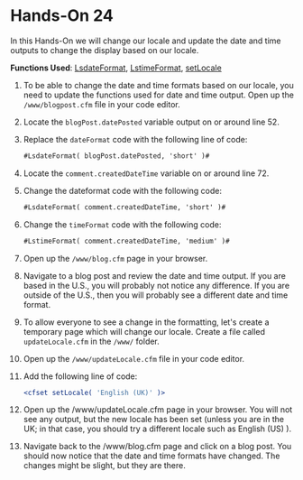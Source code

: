 # Hands-On 24

In this Hands-On we will change our locale and update the date and time outputs to change the display based on our locale.

**Functions Used**: [LsdateFormat](https://helpx.adobe.com/coldfusion/cfml-reference/coldfusion-functions/functions-l/lsdateformat.html), [LstimeFormat](https://helpx.adobe.com/coldfusion/cfml-reference/coldfusion-functions/functions-l/lstimeformat.html), [setLocale](https://helpx.adobe.com/coldfusion/cfml-reference/coldfusion-functions/functions-s/setlocale.html)

1. To be able to change the date and time formats based on our locale, you need to update the functions used for date and time output. Open up the `/www/blogpost.cfm` file in your code editor.
1. Locate the `blogPost.datePosted` variable output on or around line 52.
1. Replace the `dateFormat` code with the following line of code:

    ```cfml
    #LsdateFormat( blogPost.datePosted, 'short' )#
    ```

1. Locate the `comment.createdDateTime` variable on or around line 72.
1. Change the dateformat code with the following code:

    ```cfml
    #LsdateFormat( comment.createdDateTime, 'short' )#
    ```

1. Change the `timeFormat` code with the following code:

    ```cfml
    #LstimeFormat( comment.createdDateTime, 'medium' )#
    ```

1. Open up the `/www/blog.cfm` page in your browser.
1. Navigate to a blog post and review the date and time output. If you are based in the U.S., you will probably not notice any difference. If you are outside of the U.S., then you will probably see a different date and time format.
1. To allow everyone to see a change in the formatting, let's create a temporary page which will change our locale. Create a file called `updateLocale.cfm` in the `/www/` folder.
1. Open up the `/www/updateLocale.cfm` file in your code editor.
1. Add the following line of code:

    ```cfml
    <cfset setLocale( 'English (UK)' )>
    ```

1. Open up the /www/updateLocale.cfm page in your browser. You will not see any output, but the new locale has been set (unless you are in the UK; in that case, you should try a different locale such as English (US) ).
1. Navigate back to the /www/blog.cfm page and click on a blog post. You should now notice that the date and time formats have changed. The changes might be slight, but they are there.
